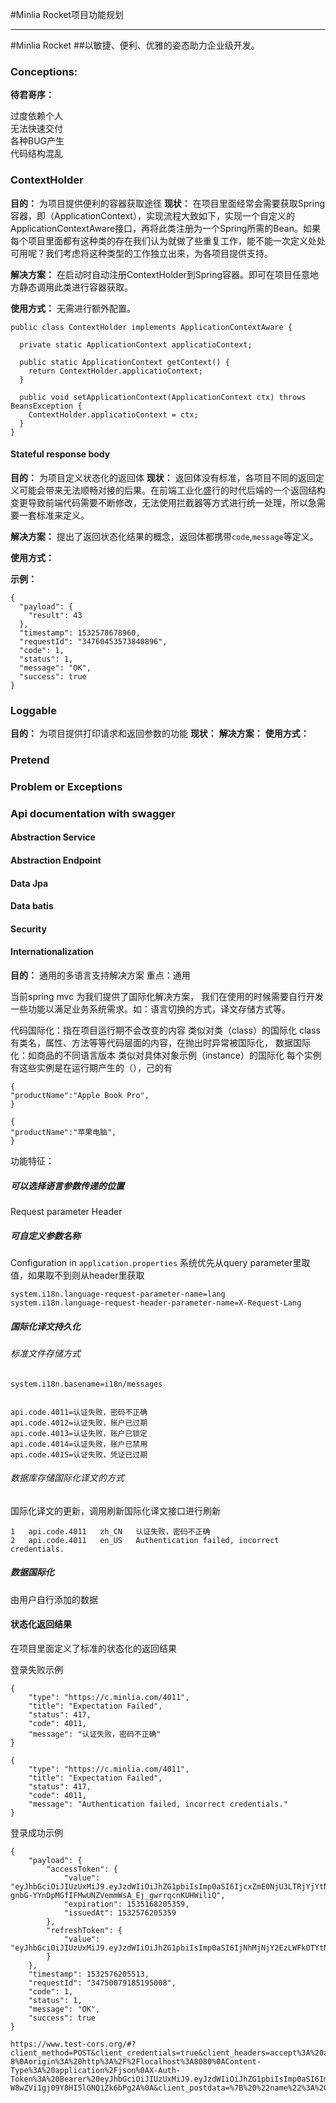 #Minlia Rocket项目功能规划  

----

#Minlia Rocket
##以敏捷、便利、优雅的姿态助力企业级开发。


### Conceptions:  
 __待君哥序：__ 

过度依赖个人  
无法快速交付  
各种BUG产生  
代码结构混乱  


### ContextHolder
 __目的：__ 
为项目提供便利的容器获取途径
 __现状：__ 
在项目里面经常会需要获取Spring容器，即（ApplicationContext），实现流程大致如下，实现一个自定义的ApplicationContextAware接口，再将此类注册为一个Spring所需的Bean。如果每个项目里面都有这种类的存在我们认为就做了些重复工作，能不能一次定义处处可用呢？我们考虑将这种类型的工作独立出来，为各项目提供支持。

 __解决方案：__ 
在启动时自动注册ContextHolder到Spring容器。即可在项目任意地方静态调用此类进行容器获取。

 __使用方式：__ 
无需进行额外配置。

```
public class ContextHolder implements ApplicationContextAware {

  private static ApplicationContext applicatioContext;

  public static ApplicationContext getContext() {
    return ContextHolder.applicatioContext;
  }

  public void setApplicationContext(ApplicationContext ctx) throws BeansException {
    ContextHolder.applicatioContext = ctx;
  }
}
```


#### Stateful response body  
 __目的：__ 
为项目定义状态化的返回体
 __现状：__ 
返回体没有标准，各项目不同的返回定义可能会带来无法顺畅对接的后果。在前端工业化盛行的时代后端的一个返回结构变更导致前端代码需要不断修改，无法使用拦截器等方式进行统一处理，所以急需要一套标准来定义。

__解决方案：__ 
提出了返回状态化结果的概念，返回体都携带`code`,`message`等定义。

 __使用方式：__ 

 __示例：__ 
```
{
  "payload": {
    "result": 43
  },
  "timestamp": 1532578678960,
  "requestId": "34760453573840896",
  "code": 1,
  "status": 1,
  "message": "OK",
  "success": true
}
```


### Loggable
 __目的：__ 为项目提供打印请求和返回参数的功能
 __现状：__ 
__解决方案：__ 
 __使用方式：__ 


### Pretend

### Problem or Exceptions

### Api documentation with swagger

#### Abstraction Service

#### Abstraction Endpoint

#### Data Jpa

#### Data batis 

#### Security

#### Internationalization  

 __目的：__ 
通用的多语言支持解决方案
重点：通用

当前spring mvc 为我们提供了国际化解决方案， 我们在使用的时候需要自行开发一些功能以满足业务系统需求。如：语言切换的方式，译文存储方式等。

代码国际化：指在项目运行期不会改变的内容
类似对类（class）的国际化
class有类名，属性、方法等等代码层面的内容，在抛出时异常被国际化，
数据国际化：如商品的不同语言版本
类似对具体对象示例（instance）的国际化
每个实例有这些实例是在运行期产生的（），己的有

```
{
"productName":"Apple Book Pro",
}

{
"productName":"苹果电脑",
}

```


功能特征：

##### 可以选择语言参数传递的位置  
Request parameter 
Header

##### 可自定义参数名称

Configuration in `application.properties`
系统优先从query parameter里取值，如果取不到则从header里获取


```
system.i18n.language-request-parameter-name=lang
system.i18n.language-request-header-parameter-name=X-Request-Lang
```



##### 国际化译文持久化  

###### 标准文件存储方式

```
system.i18n.basename=i18n/messages


api.code.4011=认证失败，密码不正确
api.code.4012=认证失败，账户已过期
api.code.4013=认证失败，账户已锁定
api.code.4014=认证失败，账户已禁用
api.code.4015=认证失败，凭证已过期

```


###### 数据库存储国际化译文的方式  
国际化译文的更新，调用刷新国际化译文接口进行刷新

```
1	api.code.4011	zh_CN	认证失败，密码不正确					
2	api.code.4011	en_US	Authentication failed, incorrect credentials.	
```

##### 数据国际化
由用户自行添加的数据

#### 状态化返回结果  
在项目里面定义了标准的状态化的返回结果  

登录失败示例  

```
{
    "type": "https://c.minlia.com/4011",
    "title": "Expectation Failed",
    "status": 417,
    "code": 4011,
    "message": "认证失败，密码不正确"
} 

{
    "type": "https://c.minlia.com/4011",
    "title": "Expectation Failed",
    "status": 417,
    "code": 4011,
    "message": "Authentication failed, incorrect credentials."
}

```

登录成功示例  


```
{
    "payload": {
        "accessToken": {
            "value": "eyJhbGciOiJIUzUxMiJ9.eyJzdWIiOiJhZG1pbiIsImp0aSI6IjcxZmE0NjU3LTRjYjYtNGNiMC04MjZjLWFmZTFjZDM1NzdlMCIsInNjb3BlcyI6ImEsYixjIiwiaXNzIjoibWlubGlhLmNvbSIsImlhdCI6MTUzMjU3NjIwNSwiZXhwIjoxNTM1MTY4MjA1fQ.Uf42CuILKKc5tN_axk_XCuGWvx0r73sXKoGv9um-gnbG-YYnDpMGfIFMwUNZVemmWsA_Ej_gwrrqcnKUHWiliQ",
            "expiration": 1535168205359,
            "issuedAt": 1532576205359
        },
        "refreshToken": {
            "value": "eyJhbGciOiJIUzUxMiJ9.eyJzdWIiOiJhZG1pbiIsImp0aSI6IjNhMjNjY2EzLWFkOTYtNGEzNy04MTU2LTcyMzRmYTYxNDAyNCIsInNjb3BlcyI6WyJSRUZSRVNIX1RPS0VOIl0sImlzcyI6Im1pbmxpYS5jb20iLCJpYXQiOjE1MzI1NzYyMDUsImV4cCI6MTUzMjU3ODAwNX0.5JnQxaDqya1EUvASwZDGco_8UyX3hPrrFwU7x5yO0a4UXEFc9Nm8GuHIcXrhJ_FOI_NdW1Mllt3GddIqEUFbYA"
        }
    },
    "timestamp": 1532576205513,
    "requestId": "34750079185195008",
    "code": 1,
    "status": 1,
    "message": "OK",
    "success": true
}
```


```
https://www.test-cors.org/#?client_method=POST&client_credentials=true&client_headers=accept%3A%20application%2Fjson%3Bcharset%3DUTF-8%0Aorigin%3A%20http%3A%2F%2Flocalhost%3A8080%0AContent-Type%3A%20application%2Fjson%0AX-Auth-Token%3A%20Bearer%20eyJhbGciOiJIUzUxMiJ9.eyJzdWIiOiJhZG1pbiIsImp0aSI6ImQ0MGNlZDAwLTk0ZjktNGE4ZC04MjlhLTJjM2FkNWJmNThlOSIsInNjb3BlcyI6ImEsYixjIiwiaXNzIjoibWlubGlhLmNvbSIsImlhdCI6MTUzMjYyMzE5NiwiZXhwIjoxNTM1MjE1MTk2fQ.wF4OLvzm1Pjzt3zbVxrCL_uwhDScp1ULfz3kSY7UbDLa__phoYGDHrs5-W8wZVi1gj09Y8HI5lGNQ1Zk6bPg2A%0A&client_postdata=%7B%20%22name%22%3A%20%22string%22%7D&server_url=http%3A%2F%2Flocalhost%3A7001%2Fapi%2Fv1%2Fqueen%2Fcount&server_enable=true&server_status=200&server_credentials=false&server_tabs=remote
```